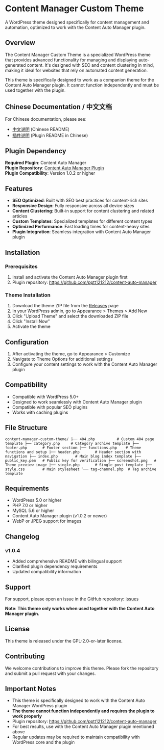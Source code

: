 # Content Manager Custom Theme

A WordPress theme designed specifically for content management and automation, optimized to work with the Content Auto Manager plugin.

## Overview

The Content Manager Custom Theme is a specialized WordPress theme that provides advanced functionality for managing and displaying auto-generated content. It's designed with SEO and content clustering in mind, making it ideal for websites that rely on automated content generation.

This theme is specifically designed to work as a companion theme for the Content Auto Manager plugin. It cannot function independently and must be used together with the plugin.

## Chinese Documentation / 中文文档

For Chinese documentation, please see: 
- [中文说明](README-zh.md) (Chinese README)
- [插件说明](https://github.com/pptt121212/content-auto-manager/blob/main/README.md) (Plugin README in Chinese)

## Plugin Dependency

**Required Plugin**: Content Auto Manager  
**Plugin Repository**: [Content Auto Manager Plugin](https://github.com/pptt121212/content-auto-manager)  
**Plugin Compatibility**: Version 1.0.2 or higher  

## Features

- **SEO Optimized**: Built with SEO best practices for content-rich sites
- **Responsive Design**: Fully responsive across all device sizes
- **Content Clustering**: Built-in support for content clustering and related articles
- **Custom Templates**: Specialized templates for different content types
- **Optimized Performance**: Fast loading times for content-heavy sites
- **Plugin Integration**: Seamless integration with Content Auto Manager plugin

## Installation

### Prerequisites
1. Install and activate the Content Auto Manager plugin first
2. Plugin repository: https://github.com/pptt121212/content-auto-manager

### Theme Installation
1. Download the theme ZIP file from the [Releases](https://github.com/pptt121212/content-manager-custom-theme/releases) page
2. In your WordPress admin, go to Appearance > Themes > Add New
3. Click "Upload Theme" and select the downloaded ZIP file
4. Click "Install Now"
5. Activate the theme

## Configuration

1. After activating the theme, go to Appearance > Customize
2. Navigate to Theme Options for additional settings
3. Configure your content settings to work with the Content Auto Manager plugin

## Compatibility

- Compatible with WordPress 5.0+
- Designed to work seamlessly with Content Auto Manager plugin
- Compatible with popular SEO plugins
- Works with caching plugins

## File Structure

``
content-manager-custom-theme/
├── 404.php          # Custom 404 page template
├── category.php     # Category archive template
├── footer.php       # Footer section
├── functions.php    # Theme functions and setup
├── header.php       # Header section with navigation
├── index.php        # Main blog index template
├── public_key.pem   # Public key for verification
├── screenshot.png   # Theme preview image
├── single.php       # Single post template
├── style.css        # Main stylesheet
└── tag-channel.php  # Tag archive template
``

## Requirements

- WordPress 5.0 or higher
- PHP 7.0 or higher
- MySQL 5.6 or higher
- Content Auto Manager plugin (v1.0.2 or newer)
- WebP or JPEG support for images

## Changelog

### v1.0.4
- Added comprehensive README with bilingual support
- Clarified plugin dependency requirements
- Updated compatibility information

## Support

For support, please open an issue in the GitHub repository: [Issues](https://github.com/pptt121212/content-manager-custom-theme/issues)

**Note: This theme only works when used together with the Content Auto Manager plugin.**

## License

This theme is released under the GPL-2.0-or-later license.

## Contributing

We welcome contributions to improve this theme. Please fork the repository and submit a pull request with your changes.

## Important Notes

- This theme is specifically designed to work with the Content Auto Manager WordPress plugin
- **The theme cannot function independently and requires the plugin to work properly**
- Plugin repository: https://github.com/pptt121212/content-auto-manager
- For best results, use with the Content Auto Manager plugin mentioned above
- Regular updates may be required to maintain compatibility with WordPress core and the plugin
